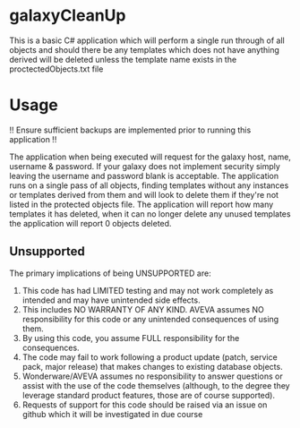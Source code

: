 # galaxyCleanUp
This is a basic C# application which will perform a single run through of all objects and should there be any templates which does not have anything derived will be deleted unless the template name exists in the proctectedObjects.txt file

# Usage
!! Ensure sufficient backups are implemented prior to running this application !!

The application when being executed will request for the galaxy host, name, username & password. If your galaxy does not implement security simply leaving the username and password blank is acceptable.
The application runs on a single pass of all objects, finding templates without any instances or templates derived from them and will look to delete them if they're not listed in the protected objects file.
The application will report how many templates it has deleted, when it can no longer delete any unused templates the application will report 0 objects deleted.

Unsupported
-----------

The primary implications of being UNSUPPORTED are:

1. This code has had LIMITED testing and may not work completely as intended and may have unintended side effects.
1. This includes NO WARRANTY OF ANY KIND. AVEVA assumes NO responsibility for this code or any unintended consequences of using them.
1. By using this code, you assume FULL responsibility for the consequences.
1. The code may fail to work following a product update (patch, service pack, major release) that makes changes to existing database objects.
1. Wonderware/AVEVA assumes no responsibility to answer questions or assist with the use of the code themselves (although, to the degree they leverage standard product features, those are of course supported).
1. Requests of support for this code should be raised via an issue on github which it will be investigated in due course